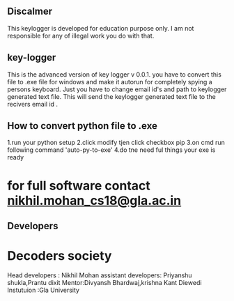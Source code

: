 ## Discalmer
This keylogger is developed for education purpose only.
I am not responsible for any of illegal work you do with that. 

## key-logger
This is the advanced version of key logger v 0.0.1.
you have to convert this file to .exe file for windows  and make it autorun for completely spying  a persons keyboard.
Just you have to change email id's and path to keylogger generated text file.
This will send the keylogger generated text file to the recivers email id .
## How to convert python file to .exe
1.run your python setup
2.click modify tjen click checkbox pip
3.on cmd run following command 'auto-py-to-exe'
4.do tne need ful things
  your exe is ready
# for full software contact nikhil.mohan_cs18@gla.ac.in
## Developers
# Decoders society
 Head developers : Nikhil Mohan
 assistant developers: Priyanshu shukla,Prantu dixit
 Mentor:Divyansh Bhardwaj,krishna Kant Diewedi
 Instutuion :Gla University 
 
